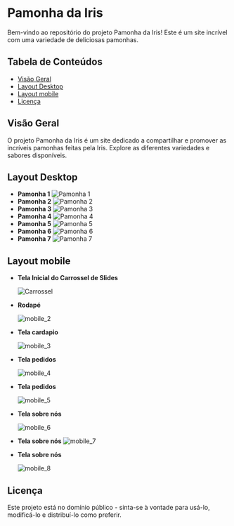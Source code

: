 # Pamonha da Iris

Bem-vindo ao repositório do projeto Pamonha da Iris! Este é um site incrível com uma variedade de deliciosas pamonhas.

## Tabela de Conteúdos

- [Visão Geral](#visão-geral)
- [Layout Desktop](#layout-desktop)
- [Layout mobile](#layout-mobile)
- [Licença](#licença)

## Visão Geral

O projeto Pamonha da Iris é um site dedicado a compartilhar e promover as incríveis pamonhas feitas pela Iris. Explore as diferentes variedades e sabores disponíveis.

## Layout Desktop

- **Pamonha 1**
  ![Pamonha 1](https://github.com/duodevssp/pamonha-da-iris/assets/153000935/498dda82-8f78-4120-8d2f-38de38331551)
- **Pamonha 2**
  ![Pamonha 2](https://github.com/duodevssp/pamonha-da-iris/assets/153000935/b8bbc86e-69d9-44db-8ac5-a98caa15f221)
- **Pamonha 3**
  ![Pamonha 3](https://github.com/duodevssp/pamonha-da-iris/assets/153000935/72b169c6-4bf4-4aad-90cc-f49e0521de46)
- **Pamonha 4**
  ![Pamonha 4](https://github.com/duodevssp/pamonha-da-iris/assets/153000935/b69af934-f432-4983-9839-5f03777389f6)
- **Pamonha 5**
  ![Pamonha 5](https://github.com/duodevssp/pamonha-da-iris/assets/153000935/7b1ecdb4-f122-4dd4-9dfd-5cae6d00c5e1)
- **Pamonha 6**
  ![Pamonha 6](https://github.com/duodevssp/pamonha-da-iris/assets/153000935/87910cbd-55d9-4ab1-9623-3e6507426d4b)
- **Pamonha 7**
  ![Pamonha 7](https://github.com/duodevssp/pamonha-da-iris/assets/153000935/c4ba7091-b23f-4687-a90c-0b6e6176d8d7)

## Layout mobile
- **Tela Inicial do Carrossel de Slides**
  
  ![Carrossel](https://github.com/duodevssp/pamonha-da-iris/assets/153000935/1cb7845c-c848-45bb-9b44-084e4b6ac0bf)
- **Rodapé**
  
  ![mobile_2](https://github.com/duodevssp/pamonha-da-iris/assets/153000935/2362cc4b-60d7-4061-9169-062b8a8084c5)

- **Tela cardapio**
  
  ![mobile_3](https://github.com/duodevssp/pamonha-da-iris/assets/153000935/2087ca30-afae-4bc9-bf24-bc56c839c057)

- **Tela pedidos**

  ![mobile_4](https://github.com/duodevssp/pamonha-da-iris/assets/153000935/c824cc4d-00f5-43a8-80e1-0376e93b7274)

- **Tela pedidos**
  
  ![mobile_5](https://github.com/duodevssp/pamonha-da-iris/assets/153000935/cacab942-b83a-4645-8360-b5672fe6b737)

- **Tela sobre nós**
  
  ![mobile_6](https://github.com/duodevssp/pamonha-da-iris/assets/153000935/3e21a979-27db-45da-ba4d-142523c14aee)

- **Tela sobre nós**
  ![mobile_7](https://github.com/duodevssp/pamonha-da-iris/assets/153000935/2230533f-5138-4562-91c0-f1100012497f)

- **Tela sobre nós**

  ![mobile_8](https://github.com/duodevssp/pamonha-da-iris/assets/153000935/f14f38e1-6382-49fe-a666-b87f70baa426)
  
## Licença

Este projeto está no domínio público - sinta-se à vontade para usá-lo, modificá-lo e distribuí-lo como preferir.
